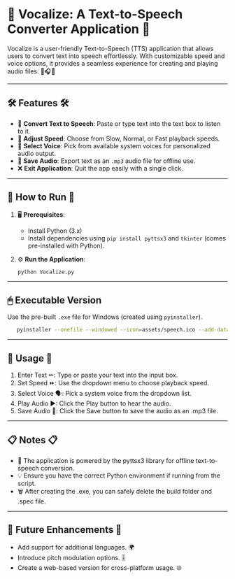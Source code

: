 # 🎤 Vocalize: A Text-to-Speech Converter Application 🎤

Vocalize is a user-friendly Text-to-Speech (TTS) application that allows users to convert text into speech effortlessly. With customizable speed and voice options, it provides a seamless experience for creating and playing audio files. 🎉🎧✨

---

## 🛠 Features 🛠

- 📝 **Convert Text to Speech**: Paste or type text into the text box to listen to it.  
- 🎵 **Adjust Speed**: Choose from Slow, Normal, or Fast playback speeds.  
- 🎤 **Select Voice**: Pick from available system voices for personalized audio output.  
- 💾 **Save Audio**: Export text as an `.mp3` audio file for offline use.  
- ❌ **Exit Application**: Quit the app easily with a single click.

---

## 🚀 How to Run 🚀

1. 🖥 **Prerequisites**:  
   - Install Python (3.x)  
   - Install dependencies using `pip install pyttsx3` and `tkinter` (comes pre-installed with Python).  

2. ⚙ **Run the Application**:  
   ```bash
   python Vocalize.py

---

## 🖱 Executable Version

Use the pre-built `.exe` file for Windows (created using `pyinstaller`).
```bash
   pyinstaller --onefile --windowed --icon=assets/speech.ico --add-data "assets:assets" Vocalize.py
```
---

## 🌟 Usage 🌟

1. Enter Text ✏: Type or paste your text into the input box.
2. Set Speed ⏩: Use the dropdown menu to choose playback speed.
3. Select Voice 🗣️: Pick a system voice from the dropdown list.
4. Play Audio ▶: Click the Play button to hear the audio.
5. Save Audio 💾: Click the Save button to save the audio as an .mp3 file.

---

## 📋 Notes 📋

- 🎨 The application is powered by the pyttsx3 library for offline text-to-speech conversion.
- 💡 Ensure you have the correct Python environment if running from the script.
- 🗑️ After creating the .exe, you can safely delete the build folder and .spec file.

---

## 🎯 Future Enhancements 🎯

- Add support for additional languages. 🌍
- Introduce pitch modulation options. 🎚️
- Create a web-based version for cross-platform usage. 🌐



